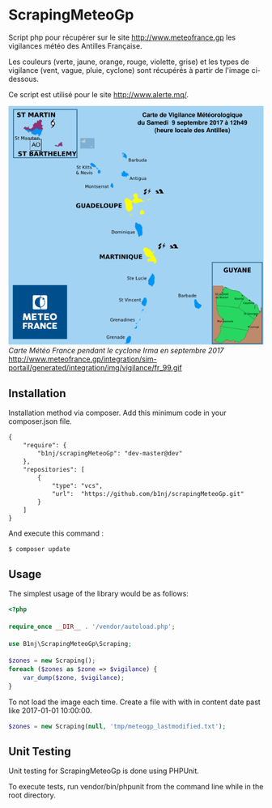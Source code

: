 # ScrapingMeteoGp

Script php pour récupérer sur le site http://www.meteofrance.gp les vigilances météo des Antilles Française. 

Les couleurs (verte, jaune, orange, rouge, violette, grise) et les types de vigilance (vent, vague, pluie, cyclone) sont récupérés à partir de l'image ci-dessous.

Ce script est utilisé pour le site http://www.alerte.mq/.

![Carte vigilance cyclone Irma](tests/datas/test4.png?raw=true)  
*Carte Météo France pendant le cyclone Irma en septembre 2017*  
http://www.meteofrance.gp/integration/sim-portail/generated/integration/img/vigilance/fr_99.gif

## Installation

Installation method via composer. Add this minimum code in your composer.json file.

```
{
    "require": {
        "b1nj/scrapingMeteoGp": "dev-master@dev"
    },
    "repositories": [
        {
            "type": "vcs",
            "url":  "https://github.com/b1nj/scrapingMeteoGp.git"
        }
    ]
}
```
And execute this command :

```
$ composer update
```

## Usage

The simplest usage of the library would be as follows:

```php
<?php

require_once __DIR__ . '/vendor/autoload.php';

use B1nj\ScrapingMeteoGp\Scraping;

$zones = new Scraping();
foreach ($zones as $zone => $vigilance) {
    var_dump($zone, $vigilance);
}
```
To not load the image each time. Create a file with with in content date past like 2017-01-01 10:00:00.

```php
$zones = new Scraping(null, 'tmp/meteogp_lastmodified.txt');
```

## Unit Testing

Unit testing for ScrapingMeteoGp is done using PHPUnit.

To execute tests, run vendor/bin/phpunit from the command line while in the root directory.
